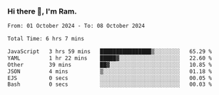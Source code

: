 ### Hi there 👋, I'm Ram.

<!--START_SECTION:waka-->

```txt
From: 01 October 2024 - To: 08 October 2024

Total Time: 6 hrs 7 mins

JavaScript   3 hrs 59 mins   ████████████████▒░░░░░░░░   65.29 %
YAML         1 hr 22 mins    █████▓░░░░░░░░░░░░░░░░░░░   22.60 %
Other        39 mins         ██▓░░░░░░░░░░░░░░░░░░░░░░   10.85 %
JSON         4 mins          ▒░░░░░░░░░░░░░░░░░░░░░░░░   01.18 %
EJS          0 secs          ░░░░░░░░░░░░░░░░░░░░░░░░░   00.05 %
Bash         0 secs          ░░░░░░░░░░░░░░░░░░░░░░░░░   00.03 %
```

<!--END_SECTION:waka-->
